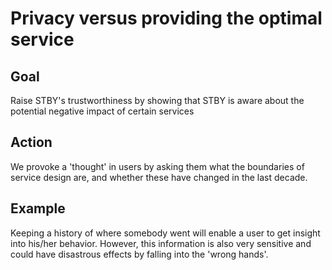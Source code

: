 # Privacy versus providing the optimal service

## Goal

Raise STBY's trustworthiness by showing that STBY is aware about the potential negative impact of certain services

## Action

We provoke a 'thought' in users by asking them what the boundaries of service design are, and whether these have changed in the last decade.

## Example

Keeping a history of where somebody went will enable a user to get insight into his/her behavior. However, this information is also very sensitive and could have disastrous effects by falling into the 'wrong hands'.
